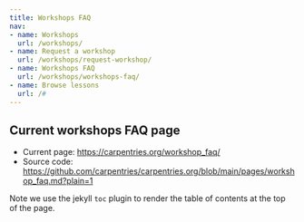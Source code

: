 ```yaml
---
title: Workshops FAQ
nav:
- name: Workshops
  url: /workshops/
- name: Request a workshop
  url: /workshops/request-workshop/
- name: Workshops FAQ
  url: /workshops/workshops-faq/
- name: Browse lessons
  url: /#
---
```


## Current workshops FAQ page

* Current page: https://carpentries.org/workshop_faq/ 
* Source code: https://github.com/carpentries/carpentries.org/blob/main/pages/workshop_faq.md?plain=1

Note we use the jekyll `toc` plugin to render the table of contents at the top of the page.